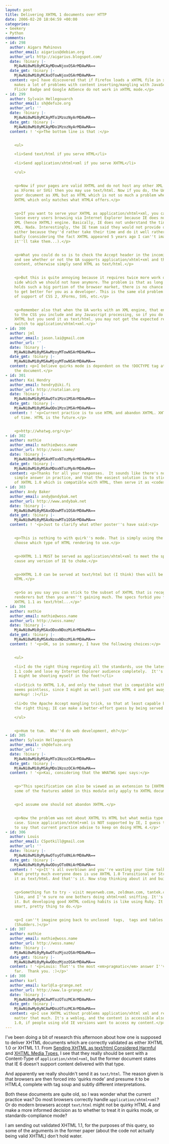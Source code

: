 ```yaml
---
layout: post
title: Delivering XHTML 1 documents over HTTP
date: 2006-02-20 18:04:59 +00:00
categories:
- Geekery
- Python
comments:
- id: 298
  author: Aigars Mahinovs
  author_email: aigarius@debian.org
  author_url: http://aigarius.blogspot.com/
  date: !binary |-
    MjAwNi0wMi0yMCAyMDowNjoxOSArMDAwMA==
  date_gmt: !binary |-
    MjAwNi0wMi0yMCAxOTowNjoxOSArMDAwMA==
  content: <p>I have discovered that if Firefox loads a xHTML file in xHTML mode it
    makes a lot of problems with content inserting/mangling with JavaScript. For example
    Flickr Badge and Google AdSence do not work in xHTML mode.</p>
- id: 299
  author: Sylvain Hellegouarch
  author_email: sh@defuze.org
  author_url: ''
  date: !binary |-
    MjAwNi0wMi0yMCAyMTo1MzozNyArMDAwMA==
  date_gmt: !binary |-
    MjAwNi0wMi0yMCAyMDo1MzozNyArMDAwMA==
  content: ! '<p>The bottom line is that :</p>


    <ul>

    <li>Send text/html if you serve HTML</li>

    <li>Send application/xhtml+xml if you serve XHTML</li>

    </ul>


    <p>Now if your pages are valid XHTML and do not host any other XML formats (such
    as XForms or SVG) then you may use text/html. Now if you do, the UA will not handle
    your document as XML but as HTML which is not so much a problem when you serve
    XHTML which only matches what HTML4 offers.</p>


    <p>If you want to serve your XHTML as application/xhtml+xml, you can be sure you''ll
    loose every users browsing via Internet Explorer because IE does not have any
    XML (hence XHTML) engine. Basically, IE does not understand the tiniest bit of
    XML. Nada. Interestingly, the IE team said they would not provide one in IE 7
    either because they''d rather take their time and do it well rather than do it
    badly (considering the fact XHTML appeared 5 years ago I can''t imagine how long
    it''ll take them...).</p>


    <p>What you could do so is to check the Accept header in the incoming HTTP request
    and see whether or not the UA supports application/xhtml+xml and then send XHTML
    content, otherwise simply send HTML as text/html.</p>


    <p>But this is quite annoying because it requires twice more work on the developer
    side which we should not have anymore. The problem is that as long as Microsoft
    holds such a big portion of the browser market, there is no chance for the situation
    to get better for you as a developer. This is the same old problem as their lack
    of support of CSS 2, XForms, SVG, etc.</p>


    <p>Remember also that when the UA works with an XML engine, that engine also applies
    to the CSS you include and any Javascript processing, so if you do have valid
    XHTML but you send it as text/html, you may not get the expected result once you
    switch to application/xhtml+xml.</p>'
- id: 300
  author: jml
  author_email: jason.lai@gmail.com
  author_url: ''
  date: !binary |-
    MjAwNi0wMi0yMSAwMzoyMTowNSArMDAwMA==
  date_gmt: !binary |-
    MjAwNi0wMi0yMSAwMjoyMTowNSArMDAwMA==
  content: <p>I believe quirks mode is dependent on the !DOCTYPE tag at the top of
    the document.</p>
- id: 301
  author: Kai Hendry
  author_email: hendry@iki.fi
  author_url: http://natalian.org
  date: !binary |-
    MjAwNi0wMi0yMSAwOTo1Mzo1MSArMDAwMA==
  date_gmt: !binary |-
    MjAwNi0wMi0yMSAwODo1Mzo1MSArMDAwMA==
  content: ! '<p>Current practice is to use HTML and abandon XHTML. XHTML is a waste
    of time. HTML is the future.</p>


    <p>http://whatwg.org/</p>'
- id: 302
  author: mathie
  author_email: mathie@woss.name
  author_url: http://woss.name/
  date: !binary |-
    MjAwNi0wMi0yMSAxMToxNTozMyArMDAwMA==
  date_gmt: !binary |-
    MjAwNi0wMi0yMSAxMDoxNTozMyArMDAwMA==
  content: <p>Thanks for all your responses.  It sounds like there's not really a
    simple answer in practice, and that the easiest solution is to stick to the subset
    of XHTML 1.0 which is compatible with HTML, then serve it as <code>text/html</code>.</p>
- id: 303
  author: Andy Baker
  author_email: andy@andybak.net
  author_url: http://www.andybak.net
  date: !binary |-
    MjAwNi0wMi0yMSAxODowMTo1OSArMDAwMA==
  date_gmt: !binary |-
    MjAwNi0wMi0yMSAxNzowMTo1OSArMDAwMA==
  content: ! '<p>Just to clarify what other poster''s have said:</p>


    <p>This is nothing to with quirk''s mode. That is simply using the DOCTYPE to
    choose which type of HTML rendering to use.</p>


    <p>XHTML 1.1 MUST be served as application/xhtml+xml to meet the specs. This will
    cause any version of IE to choke.</p>


    <p>XHTML 1.0 can be served at text/html but (I think) then will be rendered as
    HTML.</p>


    <p>So as you say you can stick to the subset of XHTML that is recognized by HTML
    renderers but then you aren''t gaining much. The specs forbid you from serving
    XHTML 1.1 as text/html...</p>'
- id: 304
  author: mathie
  author_email: mathie@woss.name
  author_url: http://woss.name/
  date: !binary |-
    MjAwNi0wMi0yMSAxODoxNDozMiArMDAwMA==
  date_gmt: !binary |-
    MjAwNi0wMi0yMSAxNzoxNDozMiArMDAwMA==
  content: ! '<p>OK, so in summary, I have the following choices:</p>


    <ul>

    <li>I do the right thing regarding all the standards, use the latest hoopy XHTML
    1.1 code and lose my Internet Explorer audience completely.  It''s tempting, but
    I might be shooting myself in the foot!</li>

    <li>Stick to XHTML 1.0, and only the subset that is compatible with HTML 4, which
    seems pointless, since I might as well just use HTML 4 and get away with dodgy
    markup! :)</li>

    <li>Do the Apache Accept mangling trick, so that at least capable browsers get
    the right thing; IE can make a better-effort guess by being served text/html.</li>

    </ul>


    <p>Hum te tum.  Who''d do web development, eh?</p>'
- id: 305
  author: Sylvain Hellegouarch
  author_email: sh@defuze.org
  author_url: ''
  date: !binary |-
    MjAwNi0wMi0yMSAyMTo1NzozOCArMDAwMA==
  date_gmt: !binary |-
    MjAwNi0wMi0yMSAyMDo1NzozOCArMDAwMA==
  content: ! '<p>Kai, considering that the WHATWG spec says:</p>


    <p>"This specification can also be viewed as an extension to [XHTML1]. In particular,
    some of the features added in this module only apply to XHTML documents"</p>


    <p>I assume one should not abandon XHTML.</p>


    <p>Now the problem was not about XHTML Vs HTML but what media type to use in each
    case. Since application/xhtml+xml is NOT supported by IE, I guess that it is correct
    to say that current practice advise to keep on doing HTML 4.</p>'
- id: 306
  author: Louis
  author_email: CSpotkill@gmail.com
  author_url: ''
  date: !binary |-
    MjAwNi0wMi0yMyAwOToyOTo0NiArMDAwMA==
  date_gmt: !binary |-
    MjAwNi0wMi0yMyAwODoyOTo0NiArMDAwMA==
  content: ! '<p>It''s all overblown and you''re wasting your time talking about it.
    What pretty much everyone does is use XHTML 1.0 Transitional or Strict and serve
    it as text/html. And that''s it. Now stop thinking about it and build sites!</p>


    <p>Something fun to try - visit meyerweb.com, zeldman.com, tantek.com and the
    like, and I''m sure no one bothers doing xhtml+xml sniffing. It''s just not worth
    it. But developing good XHTML coding habits is like using Ruby. It''s just the
    smart, pretty thing to do.</p>


    <p>I can''t imagine going back to unclosed  tags,  tags and tables for layout.
    (Shudders.)</p>'
- id: 307
  author: mathie
  author_email: mathie@woss.name
  author_url: http://woss.name/
  date: !binary |-
    MjAwNi0wMi0yMyAwOTozMjozOSArMDAwMA==
  date_gmt: !binary |-
    MjAwNi0wMi0yMyAwODozMjozOSArMDAwMA==
  content: ! '<p>Louis: That''s the most <em>pragmatic</em> answer I''ve heard so
    far.  Thank you. :)</p>'
- id: 308
  author: karl
  author_email: karl@la-grange.net
  author_url: http://www.la-grange.net/
  date: !binary |-
    MjAwNi0wMy0yNCAwMTozOTozMCArMDAwMA==
  date_gmt: !binary |-
    MjAwNi0wMy0yNCAwMDozOTozMCArMDAwMA==
  content: <p>I use XHTML without problems application/xhtml xml and really it doesn't
    matter that much. It's a weblog, and the content is accessible also through RSS
    1.0, if people using old IE versions want to access my content.</p>
---
```

I've been doing a bit of research this afternoon about how one is supposed to deliver XHTML documents which are correctly validated as either XHTML 1.0 or XHTML 1.1.  From [Sending XHTML as text/html Considered Harmful](http://www.hixie.ch/advocacy/xhtml) and [XHTML Media Types](http://www.w3.org/TR/xhtml-media-types/), I see that they really should be sent with a Content-Type of `application/xhtml+xml`, but the former document states that IE 6 doesn't support content delivered with that type.

And apparently we really shouldn't send it as `text/html`.  The reason given is that browsers are then forced into 'quirks mode' and presume it to be HTML4, complete with tag soup and subtly different interpretations.

Both these documents are quite old, so I was wonder what the current practice was?  Do most browsers correctly handle `application/xhtml+xml`?  Or do modern browsers accept `text/html` might not be quirky HTML 4 and make a more informed decision as to whether to treat it in quirks mode, or standards-compliance mode?

I am sending out validated XHTML 1.1, for the purposes of this query, so some of the arguments in the former paper (about the code not actually being valid XHTML) don't hold water.
